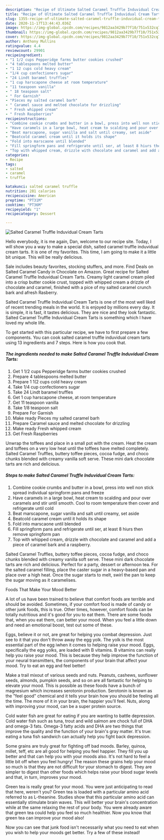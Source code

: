 ```yaml
---
description: "Recipe of Ultimate Salted Caramel Truffle Induvidual Cream Tarts"
title: "Recipe of Ultimate Salted Caramel Truffle Induvidual Cream Tarts"
slug: 1355-recipe-of-ultimate-salted-caramel-truffle-induvidual-cream-tarts
date: 2020-11-17T13:44:43.036Z
image: https://img-global.cpcdn.com/recipes/9812aa3429b77f10/751x532cq70/salted-caramel-truffle-induvidual-cream-tarts-recipe-main-photo.jpg
thumbnail: https://img-global.cpcdn.com/recipes/9812aa3429b77f10/751x532cq70/salted-caramel-truffle-induvidual-cream-tarts-recipe-main-photo.jpg
cover: https://img-global.cpcdn.com/recipes/9812aa3429b77f10/751x532cq70/salted-caramel-truffle-induvidual-cream-tarts-recipe-main-photo.jpg
author: Anthony Mullins
ratingvalue: 4.4
reviewcount: 29901
recipeingredient:
- "1 1/2 cups Pepperidge farms butter cookies crushed"
- "4 tablespoons melted butter"
- "1 12 cups cold heavy cream"
- "1/4 cup confectioners sugar"
- "24 Lindt baramel truffles"
- "1 cup harscapone cheese at room temperature"
- "11 teaspoon vanilla"
- " 18 teaspoon salt"
- " For Garnish"
- "Pieces my salted caramel barh"
- " Caramel sauce and melted chocolate for drizzling"
- " Fresh whipped cream"
- " Fresh Raspberries"
recipeinstructions:
- "Combine cookie crumbs and butter in a bowl, press into well non stick spread individual springform pans and freeze"
- "Have caramels in a large bowl, heat cream to scalding and pour over caramels and stir until smooth. Cool to room temperature then cover and refrigerate until cold"
- "Beat marscapone, sugar vanilla and salt until creamy, set aside"
- "Beatcold caramel cream until it holds its shape"
- "Fold into marscaone until blended"
- "Fill springform pans and refrigerate until ser, at least 8 hiurs then remove springform pan"
- "Top with whipped cream, drizzle with chocolate and caramel and add a piece of caramel bark and a raspberry."
categories:
- Recipe
tags:
- salted
- caramel
- truffle

katakunci: salted caramel truffle 
nutrition: 281 calories
recipecuisine: American
preptime: "PT31M"
cooktime: "PT36M"
recipeyield: "1"
recipecategory: Dessert

---
```



![Salted Caramel Truffle Induvidual Cream Tarts](https://img-global.cpcdn.com/recipes/9812aa3429b77f10/751x532cq70/salted-caramel-truffle-induvidual-cream-tarts-recipe-main-photo.jpg)

Hello everybody, it is me again, Dan, welcome to our recipe site. Today, I will show you a way to make a special dish, salted caramel truffle induvidual cream tarts. It is one of my favorites. This time, I am going to make it a little bit unique. This will be really delicious.

Sale includes beauty favorites, stocking stuffers, and more. Find Deals on Salted Caramel Candy in Chocolate on Amazon. Great recipe for Salted Caramel Truffle Induvidual Cream Tarts. Creamy light caramel cream piled into a crisp butter cookie crust, topped with whipped cream a drizzle of chocolate and caramel, finished with a pice of my salted caramel crunch bark and afresh Rasberry.

Salted Caramel Truffle Induvidual Cream Tarts is one of the most well liked of recent trending meals in the world. It is enjoyed by millions every day. It is simple, it is fast, it tastes delicious. They are nice and they look fantastic. Salted Caramel Truffle Induvidual Cream Tarts is something which I have loved my whole life.


To get started with this particular recipe, we have to first prepare a few components. You can cook salted caramel truffle induvidual cream tarts using 13 ingredients and 7 steps. Here is how you cook that.

<!--inarticleads1-->

##### The ingredients needed to make Salted Caramel Truffle Induvidual Cream Tarts:

1. Get 1 1/2 cups Pepperidge farms butter cookies crushed
1. Prepare 4 tablespoons melted butter
1. Prepare 1 1(2 cups cold heavy cream
1. Take 1/4 cup confectioners sugar
1. Take 24 Lindt baramel truffles
1. Get 1 cup harscapone cheese, at room temperature
1. Get 11 teaspoon vanilla
1. Take  1/8 teaspoon salt
1. Prepare  For Garnish
1. Make ready Pieces my salted caramel barh
1. Prepare  Caramel sauce and melted chocolate for drizzling
1. Make ready  Fresh whipped cream
1. Get  Fresh Raspberries


Unwrap the toffees and place in a small pot with the cream. Heat the cream and toffees on a very low heat until the toffees have melted completely. Salted Caramel Truffles, buttery toffee pieces, cocoa fudge, and choco chunks blended with creamy vanilla soft serve. These mini dark chocolate tarts are rich and delicious. 

<!--inarticleads2-->

##### Steps to make Salted Caramel Truffle Induvidual Cream Tarts:

1. Combine cookie crumbs and butter in a bowl, press into well non stick spread individual springform pans and freeze
1. Have caramels in a large bowl, heat cream to scalding and pour over caramels and stir until smooth. Cool to room temperature then cover and refrigerate until cold
1. Beat marscapone, sugar vanilla and salt until creamy, set aside
1. Beatcold caramel cream until it holds its shape
1. Fold into marscaone until blended
1. Fill springform pans and refrigerate until ser, at least 8 hiurs then remove springform pan
1. Top with whipped cream, drizzle with chocolate and caramel and add a piece of caramel bark and a raspberry.


Salted Caramel Truffles, buttery toffee pieces, cocoa fudge, and choco chunks blended with creamy vanilla soft serve. These mini dark chocolate tarts are rich and delicious. Perfect for a party, dessert or afternoon tea. For the salted caramel filling, place the caster sugar in a heavy-based pan and place over a high heat. Once the sugar starts to melt, swirl the pan to keep the sugar moving as it caramelises. 

Foods That Make Your Mood Better


A lot of us have been trained to believe that comfort foods are terrible and should be avoided. Sometimes, if your comfort food is made of candy or other junk foods, this is true. Other times, however, comfort foods can be totally nutritious and it's good for you to eat them. There are some foods that, when you eat them, can better your mood. When you feel a little down and need an emotional boost, test out some of these.

Eggs, believe it or not, are great for helping you combat depression. Just see to it that you don't throw away the egg yolk. The yolk is the most essential part of the egg iwhen it comes to helping raise your mood. Eggs, specifically the egg yolks, are loaded with B vitamins. B vitamins can really help you raise your mood. This is because they help improve the function of your neural transmitters, the components of your brain that affect your mood. Try to eat an egg and feel better!

Make a trail mixout of various seeds and nuts. Peanuts, cashews, sunflower seeds, almonds, pumpkin seeds, and so on are all fantastic for helping to elevate your mood. This is possible as these foods have a bunch of magnesium which increases serotonin production. Serotonin is known as the "feel good" chemical and it tells your brain how you should be feeling all the time. The more of it in your brain, the happier you'll feel. Nuts, along with improving your mood, can be a super protein source.

Cold water fish are great for eating if you are wanting to battle depression. Cold water fish such as tuna, trout and wild salmon are chock full of DHA and omega-3 fats. Omega-3 fatty acids and DHA are two things that improve the quality and the function of your brain's gray matter. It's true: eating a tuna fish sandwich can actually help you fight back depression. 

Some grains are truly great for fighting off bad moods. Barley, quinoa, millet, teff, etc are all good for helping you feel happier. They fill you up better and that can help you with your moods also. It's not hard to feel a little bit off when you feel hungry! The reason these grains help your mood so much is that they are not difficult for your stomach to digest. They are simpler to digest than other foods which helps raise your blood sugar levels and that, in turn, improves your mood.

Green tea is really great for your mood. You were just anticipating to read that here, weren't you? Green tea is loaded with a particular amino acid referred to as L-theanine. Studies show that this particular amino acid can essentially stimulate brain waves. This will better your brain's concentration while at the same relaxing the rest of your body. You were already aware that green tea could help you feel so much healthier. Now you know that green tea can improve your mood also!

Now you can see that junk food isn't necessarily what you need to eat when you wish to help your moods get better. Try a few of these instead!

